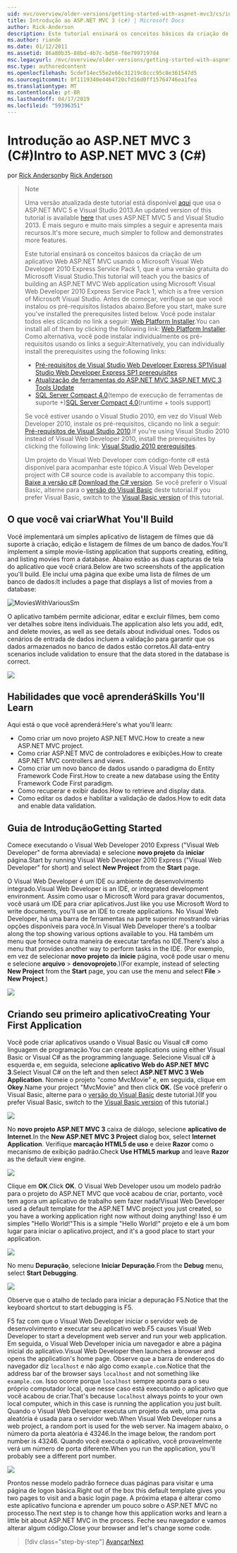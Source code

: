 ```yaml
---
uid: mvc/overview/older-versions/getting-started-with-aspnet-mvc3/cs/intro-to-aspnet-mvc-3
title: Introdução ao ASP.NET MVC 3 (c#) | Microsoft Docs
author: Rick-Anderson
description: Este tutorial ensinará os conceitos básicos da criação de um aplicativo Web ASP.NET MVC usando o Microsoft Visual Web Developer 2010 Express Service Pack 1, que é...
ms.author: riande
ms.date: 01/12/2011
ms.assetid: 86a80b35-88bd-4b7c-bd58-f6e7997197d4
msc.legacyurl: /mvc/overview/older-versions/getting-started-with-aspnet-mvc3/cs/intro-to-aspnet-mvc-3
msc.type: authoredcontent
ms.openlocfilehash: 5cdef14ec55e2e66c31219c8ccc95c8e361547d5
ms.sourcegitcommit: 0f1119340e4464720cfd16d0ff15764746ea1fea
ms.translationtype: MT
ms.contentlocale: pt-BR
ms.lasthandoff: 04/17/2019
ms.locfileid: "59396351"
---
```

# <a name="intro-to-aspnet-mvc-3-c"></a><span data-ttu-id="c52e2-103">Introdução ao ASP.NET MVC 3 (C#)</span><span class="sxs-lookup"><span data-stu-id="c52e2-103">Intro to ASP.NET MVC 3 (C#)</span></span>

<span data-ttu-id="c52e2-104">por [Rick Anderson]((https://twitter.com/RickAndMSFT))</span><span class="sxs-lookup"><span data-stu-id="c52e2-104">by [Rick Anderson]((https://twitter.com/RickAndMSFT))</span></span>

> > [!NOTE]
> > <span data-ttu-id="c52e2-105">Uma versão atualizada deste tutorial está disponível [aqui](../../../getting-started/introduction/getting-started.md) que usa o ASP.NET MVC 5 e Visual Studio 2013.</span><span class="sxs-lookup"><span data-stu-id="c52e2-105">An updated version of this tutorial is available [here](../../../getting-started/introduction/getting-started.md) that uses ASP.NET MVC 5 and Visual Studio 2013.</span></span> <span data-ttu-id="c52e2-106">É mais seguro e muito mais simples a seguir e apresenta mais recursos.</span><span class="sxs-lookup"><span data-stu-id="c52e2-106">It's more secure, much simpler to follow and demonstrates more features.</span></span>
> 
> 
> <span data-ttu-id="c52e2-107">Este tutorial ensinará os conceitos básicos da criação de um aplicativo Web ASP.NET MVC usando o Microsoft Visual Web Developer 2010 Express Service Pack 1, que é uma versão gratuita do Microsoft Visual Studio.</span><span class="sxs-lookup"><span data-stu-id="c52e2-107">This tutorial will teach you the basics of building an ASP.NET MVC Web application using Microsoft Visual Web Developer 2010 Express Service Pack 1, which is a free version of Microsoft Visual Studio.</span></span> <span data-ttu-id="c52e2-108">Antes de começar, verifique se que você instalou os pré-requisitos listados abaixo.</span><span class="sxs-lookup"><span data-stu-id="c52e2-108">Before you start, make sure you've installed the prerequisites listed below.</span></span> <span data-ttu-id="c52e2-109">Você pode instalar todos eles clicando no link a seguir: [Web Platform Installer](https://www.microsoft.com/web/gallery/install.aspx?appid=VWD2010SP1Pack).</span><span class="sxs-lookup"><span data-stu-id="c52e2-109">You can install all of them by clicking the following link: [Web Platform Installer](https://www.microsoft.com/web/gallery/install.aspx?appid=VWD2010SP1Pack).</span></span> <span data-ttu-id="c52e2-110">Como alternativa, você pode instalar individualmente os pré-requisitos usando os links a seguir:</span><span class="sxs-lookup"><span data-stu-id="c52e2-110">Alternatively, you can individually install the prerequisites using the following links:</span></span>
> 
> - [<span data-ttu-id="c52e2-111">Pré-requisitos de Visual Studio Web Developer Express SP1</span><span class="sxs-lookup"><span data-stu-id="c52e2-111">Visual Studio Web Developer Express SP1 prerequisites</span></span>](https://www.microsoft.com/web/gallery/install.aspx?appid=VWD2010SP1Pack)
> - [<span data-ttu-id="c52e2-112">Atualização de ferramentas do ASP.NET MVC 3</span><span class="sxs-lookup"><span data-stu-id="c52e2-112">ASP.NET MVC 3 Tools Update</span></span>](https://www.microsoft.com/web/gallery/install.aspx?appsxml=&amp;appid=MVC3)
> - <span data-ttu-id="c52e2-113">[SQL Server Compact 4.0](https://www.microsoft.com/web/gallery/install.aspx?appid=SQLCE;SQLCEVSTools_4_0)(tempo de execução de ferramentas de suporte +)</span><span class="sxs-lookup"><span data-stu-id="c52e2-113">[SQL Server Compact 4.0](https://www.microsoft.com/web/gallery/install.aspx?appid=SQLCE;SQLCEVSTools_4_0)(runtime + tools support)</span></span>
> 
> <span data-ttu-id="c52e2-114">Se você estiver usando o Visual Studio 2010, em vez do Visual Web Developer 2010, instale os pré-requisitos, clicando no link a seguir: [Pré-requisitos de Visual Studio 2010](https://www.microsoft.com/web/gallery/install.aspx?appsxml=&amp;appid=VS2010SP1Pack).</span><span class="sxs-lookup"><span data-stu-id="c52e2-114">If you're using Visual Studio 2010 instead of Visual Web Developer 2010, install the prerequisites by clicking the following link: [Visual Studio 2010 prerequisites](https://www.microsoft.com/web/gallery/install.aspx?appsxml=&amp;appid=VS2010SP1Pack).</span></span>
> 
> <span data-ttu-id="c52e2-115">Um projeto do Visual Web Developer com código-fonte c# está disponível para acompanhar este tópico.</span><span class="sxs-lookup"><span data-stu-id="c52e2-115">A Visual Web Developer project with C# source code is available to accompany this topic.</span></span> <span data-ttu-id="c52e2-116">[Baixe a versão c#](https://code.msdn.microsoft.com/Introduction-to-MVC-3-10d1b098).</span><span class="sxs-lookup"><span data-stu-id="c52e2-116">[Download the C# version](https://code.msdn.microsoft.com/Introduction-to-MVC-3-10d1b098).</span></span> <span data-ttu-id="c52e2-117">Se você preferir o Visual Basic, alterne para o [versão do Visual Basic](../vb/intro-to-aspnet-mvc-3.md) deste tutorial.</span><span class="sxs-lookup"><span data-stu-id="c52e2-117">If you prefer Visual Basic, switch to the [Visual Basic version](../vb/intro-to-aspnet-mvc-3.md) of this tutorial.</span></span>


## <a name="what-youll-build"></a><span data-ttu-id="c52e2-118">O que você vai criar</span><span class="sxs-lookup"><span data-stu-id="c52e2-118">What You'll Build</span></span>

<span data-ttu-id="c52e2-119">Você implementará um simples aplicativo de listagem de filmes que dá suporte à criação, edição e listagem de filmes de um banco de dados.</span><span class="sxs-lookup"><span data-stu-id="c52e2-119">You'll implement a simple movie-listing application that supports creating, editing, and listing movies from a database.</span></span> <span data-ttu-id="c52e2-120">Abaixo estão as duas capturas de tela do aplicativo que você criará.</span><span class="sxs-lookup"><span data-stu-id="c52e2-120">Below are two screenshots of the application you'll build.</span></span> <span data-ttu-id="c52e2-121">Ele inclui uma página que exibe uma lista de filmes de um banco de dados:</span><span class="sxs-lookup"><span data-stu-id="c52e2-121">It includes a page that displays a list of movies from a database:</span></span>

![MoviesWithVariousSm](intro-to-aspnet-mvc-3/_static/image1.png)

<span data-ttu-id="c52e2-123">O aplicativo também permite adicionar, editar e excluir filmes, bem como ver detalhes sobre itens individuais.</span><span class="sxs-lookup"><span data-stu-id="c52e2-123">The application also lets you add, edit, and delete movies, as well as see details about individual ones.</span></span> <span data-ttu-id="c52e2-124">Todos os cenários de entrada de dados incluem a validação para garantir que os dados armazenados no banco de dados estão corretos.</span><span class="sxs-lookup"><span data-stu-id="c52e2-124">All data-entry scenarios include validation to ensure that the data stored in the database is correct.</span></span>

![](intro-to-aspnet-mvc-3/_static/image2.png)

## <a name="skills-youll-learn"></a><span data-ttu-id="c52e2-125">Habilidades que você aprenderá</span><span class="sxs-lookup"><span data-stu-id="c52e2-125">Skills You'll Learn</span></span>

<span data-ttu-id="c52e2-126">Aqui está o que você aprenderá:</span><span class="sxs-lookup"><span data-stu-id="c52e2-126">Here's what you'll learn:</span></span>

- <span data-ttu-id="c52e2-127">Como criar um novo projeto ASP.NET MVC.</span><span class="sxs-lookup"><span data-stu-id="c52e2-127">How to create a new ASP.NET MVC project.</span></span>
- <span data-ttu-id="c52e2-128">Como criar ASP.NET MVC de controladores e exibições.</span><span class="sxs-lookup"><span data-stu-id="c52e2-128">How to create ASP.NET MVC controllers and views.</span></span>
- <span data-ttu-id="c52e2-129">Como criar um novo banco de dados usando o paradigma do Entity Framework Code First.</span><span class="sxs-lookup"><span data-stu-id="c52e2-129">How to create a new database using the Entity Framework Code First paradigm.</span></span>
- <span data-ttu-id="c52e2-130">Como recuperar e exibir dados.</span><span class="sxs-lookup"><span data-stu-id="c52e2-130">How to retrieve and display data.</span></span>
- <span data-ttu-id="c52e2-131">Como editar os dados e habilitar a validação de dados.</span><span class="sxs-lookup"><span data-stu-id="c52e2-131">How to edit data and enable data validation.</span></span>

## <a name="getting-started"></a><span data-ttu-id="c52e2-132">Guia de Introdução</span><span class="sxs-lookup"><span data-stu-id="c52e2-132">Getting Started</span></span>

<span data-ttu-id="c52e2-133">Comece executando o Visual Web Developer 2010 Express ("Visual Web Developer" de forma abreviada) e selecione **novo projeto** da **iniciar** página.</span><span class="sxs-lookup"><span data-stu-id="c52e2-133">Start by running Visual Web Developer 2010 Express ("Visual Web Developer" for short) and select **New Project** from the **Start** page.</span></span>

<span data-ttu-id="c52e2-134">O Visual Web Developer é um IDE ou ambiente de desenvolvimento integrado.</span><span class="sxs-lookup"><span data-stu-id="c52e2-134">Visual Web Developer is an IDE, or integrated development environment.</span></span> <span data-ttu-id="c52e2-135">Assim como usar o Microsoft Word para gravar documentos, você usará um IDE para criar aplicativos.</span><span class="sxs-lookup"><span data-stu-id="c52e2-135">Just like you use Microsoft Word to write documents, you'll use an IDE to create applications.</span></span> <span data-ttu-id="c52e2-136">No Visual Web Developer, há uma barra de ferramentas na parte superior mostrando várias opções disponíveis para você.</span><span class="sxs-lookup"><span data-stu-id="c52e2-136">In Visual Web Developer there's a toolbar along the top showing various options available to you.</span></span> <span data-ttu-id="c52e2-137">Há também um menu que fornece outra maneira de executar tarefas no IDE.</span><span class="sxs-lookup"><span data-stu-id="c52e2-137">There's also a menu that provides another way to perform tasks in the IDE.</span></span> <span data-ttu-id="c52e2-138">(Por exemplo, em vez de selecionar **novo projeto** da **inicie** página, você pode usar o menu e selecione **arquivo** &gt; **denovoprojeto**.)</span><span class="sxs-lookup"><span data-stu-id="c52e2-138">(For example, instead of selecting **New Project** from the **Start** page, you can use the menu and select **File** &gt; **New Project**.)</span></span>

[![](intro-to-aspnet-mvc-3/_static/image4.png)](intro-to-aspnet-mvc-3/_static/image3.png)

## <a name="creating-your-first-application"></a><span data-ttu-id="c52e2-139">Criando seu primeiro aplicativo</span><span class="sxs-lookup"><span data-stu-id="c52e2-139">Creating Your First Application</span></span>

<span data-ttu-id="c52e2-140">Você pode criar aplicativos usando o Visual Basic ou Visual c# como linguagem de programação.</span><span class="sxs-lookup"><span data-stu-id="c52e2-140">You can create applications using either Visual Basic or Visual C# as the programming language.</span></span> <span data-ttu-id="c52e2-141">Selecione Visual c# à esquerda e, em seguida, selecione **aplicativo Web do ASP.NET MVC 3**.</span><span class="sxs-lookup"><span data-stu-id="c52e2-141">Select Visual C# on the left and then select **ASP.NET MVC 3 Web Application**.</span></span> <span data-ttu-id="c52e2-142">Nomeie o projeto "como MvcMovie" e, em seguida, clique em **Okey**.</span><span class="sxs-lookup"><span data-stu-id="c52e2-142">Name your project "MvcMovie" and then click **OK**.</span></span> <span data-ttu-id="c52e2-143">(Se você preferir o Visual Basic, alterne para o [versão do Visual Basic](../vb/intro-to-aspnet-mvc-3.md) deste tutorial.)</span><span class="sxs-lookup"><span data-stu-id="c52e2-143">(If you prefer Visual Basic, switch to the [Visual Basic version](../vb/intro-to-aspnet-mvc-3.md) of this tutorial.)</span></span>

![](intro-to-aspnet-mvc-3/_static/image5.png)

<span data-ttu-id="c52e2-144">No **novo projeto ASP.NET MVC 3** caixa de diálogo, selecione **aplicativo de Internet**.</span><span class="sxs-lookup"><span data-stu-id="c52e2-144">In the **New ASP.NET MVC 3 Project** dialog box, select **Internet Application**.</span></span> <span data-ttu-id="c52e2-145">Verifique **marcação HTML5 de uso** e deixe **Razor** como o mecanismo de exibição padrão.</span><span class="sxs-lookup"><span data-stu-id="c52e2-145">Check **Use HTML5 markup** and leave **Razor** as the default view engine.</span></span>

![](intro-to-aspnet-mvc-3/_static/image6.png)

<span data-ttu-id="c52e2-146">Clique em **OK**.</span><span class="sxs-lookup"><span data-stu-id="c52e2-146">Click **OK**.</span></span> <span data-ttu-id="c52e2-147">O Visual Web Developer usou um modelo padrão para o projeto do ASP.NET MVC que você acabou de criar, portanto, você tem agora um aplicativo de trabalho sem fazer nada!</span><span class="sxs-lookup"><span data-stu-id="c52e2-147">Visual Web Developer used a default template for the ASP.NET MVC project you just created, so you have a working application right now without doing anything!</span></span> <span data-ttu-id="c52e2-148">Isso é um simples "Hello World!"</span><span class="sxs-lookup"><span data-stu-id="c52e2-148">This is a simple "Hello World!"</span></span> <span data-ttu-id="c52e2-149">projeto e ele á um bom lugar para iniciar o aplicativo.</span><span class="sxs-lookup"><span data-stu-id="c52e2-149">project, and it's a good place to start your application.</span></span>

[![](intro-to-aspnet-mvc-3/_static/image8.png)](intro-to-aspnet-mvc-3/_static/image7.png)

<span data-ttu-id="c52e2-150">No menu **Depuração**, selecione **Iniciar Depuração**.</span><span class="sxs-lookup"><span data-stu-id="c52e2-150">From the **Debug** menu, select **Start Debugging**.</span></span>

![](intro-to-aspnet-mvc-3/_static/image9.png)

<span data-ttu-id="c52e2-151">Observe que o atalho de teclado para iniciar a depuração F5.</span><span class="sxs-lookup"><span data-stu-id="c52e2-151">Notice that the keyboard shortcut to start debugging is F5.</span></span>

<span data-ttu-id="c52e2-152">F5 faz com que o Visual Web Developer iniciar o servidor web de desenvolvimento e executar seu aplicativo web.</span><span class="sxs-lookup"><span data-stu-id="c52e2-152">F5 causes Visual Web Developer to start a development web server and run your web application.</span></span> <span data-ttu-id="c52e2-153">Em seguida, o Visual Web Developer inicia um navegador e abre a página inicial do aplicativo.</span><span class="sxs-lookup"><span data-stu-id="c52e2-153">Visual Web Developer then launches a browser and opens the application's home page.</span></span> <span data-ttu-id="c52e2-154">Observe que a barra de endereços do navegador diz `localhost` e não algo como `example.com`.</span><span class="sxs-lookup"><span data-stu-id="c52e2-154">Notice that the address bar of the browser says `localhost` and not something like `example.com`.</span></span> <span data-ttu-id="c52e2-155">Isso ocorre porque `localhost` sempre aponta para o seu próprio computador local, que nesse caso está executando o aplicativo que você acabou de criar.</span><span class="sxs-lookup"><span data-stu-id="c52e2-155">That's because `localhost` always points to your own local computer, which in this case is running the application you just built.</span></span> <span data-ttu-id="c52e2-156">Quando o Visual Web Developer executa um projeto da web, uma porta aleatória é usada para o servidor web.</span><span class="sxs-lookup"><span data-stu-id="c52e2-156">When Visual Web Developer runs a web project, a random port is used for the web server.</span></span> <span data-ttu-id="c52e2-157">Na imagem abaixo, o número da porta aleatória é 43246.</span><span class="sxs-lookup"><span data-stu-id="c52e2-157">In the image below, the random port number is 43246.</span></span> <span data-ttu-id="c52e2-158">Quando você executa o aplicativo, você provavelmente verá um número de porta diferente.</span><span class="sxs-lookup"><span data-stu-id="c52e2-158">When you run the application, you'll probably see a different port number.</span></span>

![](intro-to-aspnet-mvc-3/_static/image10.png)

<span data-ttu-id="c52e2-159">Prontos nesse modelo padrão fornece duas páginas para visitar e uma página de logon básica.</span><span class="sxs-lookup"><span data-stu-id="c52e2-159">Right out of the box this default template gives you two pages to visit and a basic login page.</span></span> <span data-ttu-id="c52e2-160">A próxima etapa é alterar como este aplicativo funciona e aprender um pouco sobre o ASP.NET MVC no processo.</span><span class="sxs-lookup"><span data-stu-id="c52e2-160">The next step is to change how this application works and learn a little bit about ASP.NET MVC in the process.</span></span> <span data-ttu-id="c52e2-161">Feche seu navegador e vamos alterar algum código.</span><span class="sxs-lookup"><span data-stu-id="c52e2-161">Close your browser and let's change some code.</span></span>

> [!div class="step-by-step"]
> [<span data-ttu-id="c52e2-162">Avançar</span><span class="sxs-lookup"><span data-stu-id="c52e2-162">Next</span></span>](adding-a-controller.md)
